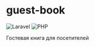 # guest-book

![Laravel](https://img.shields.io/badge/-Laravel-000?&logo=Laravel)
![PHP](https://img.shields.io/badge/-PHP-000?&logo=PHP)

Гостевая книга для посетителей
